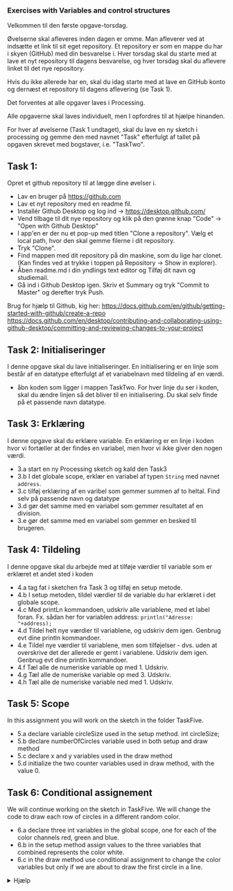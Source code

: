 ### Exercises with Variables and control structures

Velkommen til den første opgave-torsdag. 

Øvelserne skal afleveres inden dagen er omme. Man afleverer ved at indsætte et link til sit eget repository.
Et repository er som en mappe du har i skyen (GitHub) med din besvarelse i. Hver torsdag skal du starte med at lave et nyt repository til dagens besvarelse, og hver torsdag skal du aflevere linket til det nye repository.

Hvis du ikke allerede har en, skal du idag starte med at lave en GitHub konto og dernæst et repository til dagens aflevering (se Task 1). 

Det forventes at alle opgaver laves i Processing. 

Alle opgaverne skal laves individuelt, men I opfordres til at hjælpe hinanden.

For hver af øvelserne (Task 1 undtaget), skal du lave en ny sketch i processing og gemme den med navnet "Task" efterfulgt af tallet på opgaven skrevet med bogstaver, i.e. "TaskTwo".

## Task 1: 
Opret et github repository til at lægge dine øvelser i. 
- Lav en bruger på https://github.com
- Lav et nyt repository med en readme fil. 
- Installér Github Desktop og log ind -> https://desktop.github.com/  
- Vend tilbage til dit nye repository og klik på den grønne knap "Code" -> "Open with Github Desktop"
- I app'en er der nu et pop-up med titlen "Clone a repository". Vælg et local path, hvor den skal gemme filerne i dit repository. 
- Tryk "Clone". 
- Find mappen med dit repository på din maskine, som du lige har clonet. (Kan findes ved at trykke i toppen på Repository -> Show in explorer).
- Åben readme.md i din yndlings text editor og Tilføj dit navn og studiemail. 
- Gå ind i Github Desktop igen. Skriv et Summary og tryk "Commit to Master" og derefter tryk Push. 


Brug for hjælp til Github, kig her: 
https://docs.github.com/en/github/getting-started-with-github/create-a-repo 
https://docs.github.com/en/desktop/contributing-and-collaborating-using-github-desktop/committing-and-reviewing-changes-to-your-project


## Task 2: Initialiseringer
I denne opgave skal du lave initialiseringer. En initialisering er en linje som består af en datatype efterfulgt af et variabelnavn med tildeling af en værdi.
- åbn koden som ligger i mappen TaskTwo. For hver linje du ser i koden, skal du ændre linjen så det bliver til en initialisering. Du skal selv finde på et passende navn datatype.

## Task 3: Erklæring
I denne opgave skal du erklære variable. En erklæring er en linje i koden hvor vi fortæller at der findes en variabel, men hvor vi ikke giver den nogen værdi.
 - 3.a start en ny Processing sketch og kald den Task3
 - 3.b I det globale scope, erklær en variabel af typen <code>String</code> med navnet <code>address</code>.
 - 3.c tilføj erklæring af en varibel som gemmer summen af to heltal. Find selv på passende navn og datatype
 - 3.d gør det samme med en variabel som gemmer resultatet af en division.
 - 3.e gør det samme med en variabel som gemmer en besked til brugeren.

## Task 4: Tildeling
I denne opgave skal du arbejde med at tilføje værdier til variable som er erklæret et andet sted i koden
 - 4.a tag fat i sketchen fra Task 3 og tilføj en setup metode.
 - 4.b I setup metoden, tildel værdier til de variable du har erklæret i det globale scope.
 - 4.c Med printLn kommandoen, udskriv alle variablene, med et label foran. Fx. sådan her for variablen address: <code>println("Adresse: "+address);</code>
 - 4.d Tildel helt nye værdier til variablene, og udskriv dem igen. Genbrug evt dine println kommandoer.
 - 4.e Tildel nye værdier til variablene, men som tilføjelser - dvs. uden at overskrive det der allerede er gemt i variablene. Udskriv dem igen. Genbrug evt dine println kommandoer.
 - 4.f Tæl alle de numeriske variable op med 1. Udskriv.
 - 4.g Tæl alle de numeriske variable op med 3. Udskriv.
 - 4.h Tæl alle de numeriske variable ned med 1. Udskriv.

## Task 5: Scope
In this assignment you will work on the sketch in the folder TaskFive.
- 5.a declare variable circleSize used in the setup method.
int circleSize;
- 5.b declare numberOfCircles variable used in both setup and draw method
- 5.c declare x and y variables used in the draw method
- 5.d initialize the two counter variables used in draw method, with the value 0.

## Task 6: Conditional assignement
We will continue working on the sketch in TaskFive. We will change the code to draw each row of circles in a different random color.
- 6.a  declare three int variables in the global scope, one for each of the color channels red, green and blue.
- 6.b in the setup method assign values to the three variables that combined represents the color white.
- 6.c in the draw method use conditional assignment to change the color variables but only if we are about to draw the first circle in a line.
<details>
  <summary>Hjælp</summary>
  <p>  
    Generate new random color if <code>counter == 0</code>, otherwise let it remain the same value.
  
<details>
  <summary>Mere hjælp</summary>
  <p>
    <code>
    red = counter==0 ? (int)random(255):red;  
</code>
</details>

</details>

